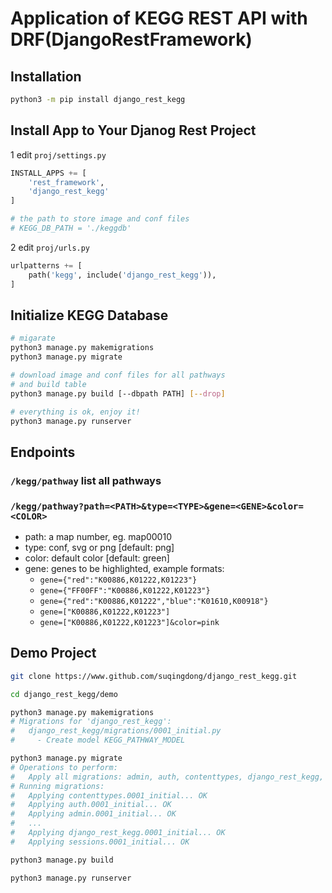 # Application of KEGG REST API with DRF(DjangoRestFramework)

## Installation
```bash
python3 -m pip install django_rest_kegg
```

## Install App to Your Djanog Rest Project
1 edit `proj/settings.py`
```python
INSTALL_APPS += [
    'rest_framework',
    'django_rest_kegg'
]

# the path to store image and conf files
# KEGG_DB_PATH = './keggdb'
```
2 edit `proj/urls.py`
```python
urlpatterns += [
    path('kegg', include('django_rest_kegg')),
]
```

## Initialize KEGG Database
```bash
# migarate
python3 manage.py makemigrations
python3 manage.py migrate

# download image and conf files for all pathways
# and build table
python3 manage.py build [--dbpath PATH] [--drop]

# everything is ok, enjoy it!
python3 manage.py runserver
```

## Endpoints
### `/kegg/pathway`  list all pathways

### `/kegg/pathway?path=<PATH>&type=<TYPE>&gene=<GENE>&color=<COLOR>`
- path: a map number, eg. map00010
- type: conf, svg or png [default: png]
- color: default color [default: green]
- gene: genes to be highlighted, example formats:
    - `gene={"red":"K00886,K01222,K01223"}`
    - `gene={"FF00FF":"K00886,K01222,K01223"}`
    - `gene={"red":"K00886,K01222","blue":"K01610,K00918"}`
    - `gene=["K00886,K01222,K01223"]`
    - `gene=["K00886,K01222,K01223"]&color=pink`

## Demo Project
```bash
git clone https://www.github.com/suqingdong/django_rest_kegg.git

cd django_rest_kegg/demo

python3 manage.py makemigrations
# Migrations for 'django_rest_kegg':
#   django_rest_kegg/migrations/0001_initial.py
#     - Create model KEGG_PATHWAY_MODEL

python3 manage.py migrate
# Operations to perform:
#   Apply all migrations: admin, auth, contenttypes, django_rest_kegg, sessions
# Running migrations:
#   Applying contenttypes.0001_initial... OK
#   Applying auth.0001_initial... OK
#   Applying admin.0001_initial... OK
#   ...
#   Applying django_rest_kegg.0001_initial... OK
#   Applying sessions.0001_initial... OK

python3 manage.py build

python3 manage.py runserver
```
